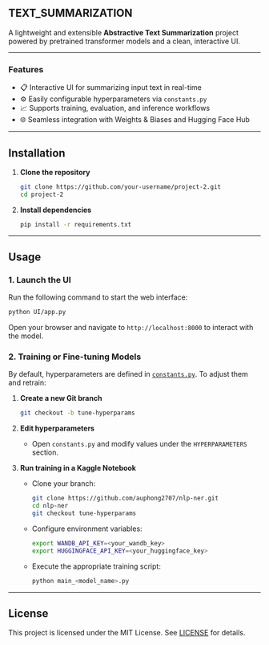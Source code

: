 ## TEXT_SUMMARIZATION

A lightweight and extensible **Abstractive Text Summarization** project powered by pretrained transformer models and a clean, interactive UI.

---

### Features

- 📋 Interactive UI for summarizing input text in real-time  
- ⚙️ Easily configurable hyperparameters via `constants.py`  
- 📈 Supports training, evaluation, and inference workflows  
- 🌐 Seamless integration with Weights & Biases and Hugging Face Hub  

---

## Installation

1. **Clone the repository**

   ```bash
   git clone https://github.com/your-username/project-2.git
   cd project-2
   ```
2. **Install dependencies**

   ```bash
   pip install -r requirements.txt
   ```

---

## Usage

### 1. Launch the UI

Run the following command to start the web interface:

```bash
python UI/app.py
```

Open your browser and navigate to `http://localhost:8000` to interact with the model.

### 2. Training or Fine-tuning Models

By default, hyperparameters are defined in [`constants.py`](./constants.py). To adjust them and retrain:

1. **Create a new Git branch**

   ```bash
   git checkout -b tune-hyperparams
   ```
2. **Edit hyperparameters**

   * Open `constants.py` and modify values under the `HYPERPARAMETERS` section.
3. **Run training in a Kaggle Notebook**

   * Clone your branch:

     ```bash
     git clone https://github.com/auphong2707/nlp-ner.git
     cd nlp-ner
     git checkout tune-hyperparams
     ```
   * Configure environment variables:

     ```bash
     export WANDB_API_KEY=<your_wandb_key>
     export HUGGINGFACE_API_KEY=<your_huggingface_key>
     ```
   * Execute the appropriate training script:

     ```bash
     python main_<model_name>.py
     ```

---

## License

This project is licensed under the MIT License. See [LICENSE](./LICENSE) for details.